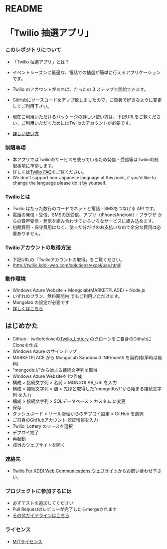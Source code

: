 # README #

# 「Twilio 抽選アプリ」 #

### このレポジトリについて ###

* 「Twilio 抽選アプリ」とは？
* イベントシーズンに最適な、電話での抽選が簡単に行えるアプリケーションです。
* Twilio のアカウントがあれば、たったの 3 ステップで開始できます。

* GitHubにソースコードをアップ致しましたので、ご自身で好きなように変更してご利用下さい。
 
* 現在ご利用いただけるパッケージの詳しい使い方は、下記URLをご覧ください。ご利用いただくためにはTwilioのアカウントが必要です。 
* [詳しい使い方](hhttp://twilio.kddi-web.com/solutions/lottery/)

### 制限事項 ###
* 本アプリではTwilioのサービスを使っているため発信・受信等はTwilioの制限事項に準拠します。
* 詳しくは[Twilio FAQ](https://twilioforkwc.zendesk.com/entries/23660047-Twilio%E3%81%8B%E3%82%89%E7%99%BA%E4%BF%A1%E3%81%A7%E3%81%8D%E3%81%AA%E3%81%84%E9%9B%BB%E8%A9%B1%E7%95%AA%E5%8F%B7%E3%81%AF%E3%81%82%E3%82%8A%E3%81%BE%E3%81%99%E3%81%8B-)をご覧ください。
* We don't support non-Japanese language at this point, if you'd like to change the language please do it by yourself.

### Twilioとは ###
* Twilio はたった数行のコードでネットと電話・SMSをつなげる API です。
* 電話の発信・受信、SMSの送受信、アプリ（iPhone/Android）・ブラウザ からの音声受信・発信を組み合わせていろいろなサービスに組み込めます。
* 初期費用・保守費用はなく、使った分だけのお支払いなので余分な費用は必要ありません。

### Twilioアカウントの取得方法 ###
* 下記URLの「Twilioアカウントの取得」をご覧ください。
* (http://twilio.kddi-web.com/solutions/excel/use.html)

### 動作環境 ###
* Windows Azure Website + Mongolab(MARKETPLACE) + Node.js
* いずれのプラン、無料期間内 でもご利用いただけます。
* Mongolab の設定が必要です
* [詳しくはこちら](http://azure.microsoft.com/ja-jp/services/websites/)

## はじめかた ##
* Github - twilioforkwcの[Twilio_Lottery](https://github.com/twilioforkwc/Twilio_Lottery) のクローンをご自身のGithubにCloneを作成
* Windows Azure のサインアップ
* MARKETPLACE から MongoLab Sandbox 0 INR/month を契約(執筆時は無料)
* "mongodb://"から始まる接続文字列を取得
* Windows Azure Websiteを1つ作成
* 構成 > 接続文字列 > 名前 > MONGOLAB_URI を入力
* 構成 > 接続文字列 > 値 > 先ほど取得した"mongodb://"から始まる接続文字列 を入力
* 構成 > 接続文字列 > SQLデータベース > カスタム に変更
* 保存
* ダッシュボード > ソール管理からのデプロイ設定 > GitHub を選択
* ご自身のGitHubアカウント 認証情報を入力
* Twilio_Lottery のソースを選択
* デプロイ完了
* 再起動
* 該当のウェブサイトを開く

### 連絡先 ###
* [Twilio For KDDI Web Communications ウェブサイト](http://twilio.kddi-web.com/)からお問い合わせ下さい。

### プロジェクトに参加するには ###
* 必ずテストを追加してください
* Pull Requestのレビューが完了したらmergeされます
* [その他ガイドラインはこちら](http://twilio.kddi-web.com/solutions/excel/use.html)

### ライセンス ###
* [MITライセンス](http://opensource.org/licenses/MIT)
